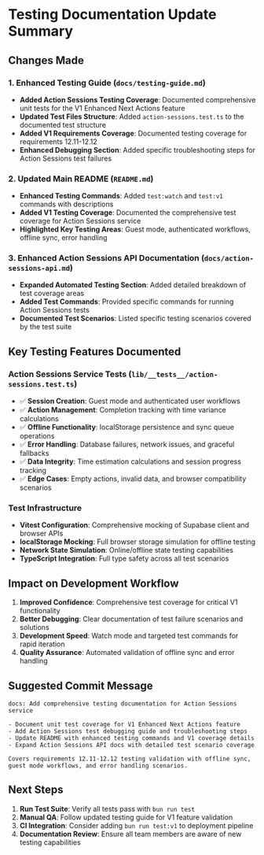 # Testing Documentation Update Summary

## Changes Made

### 1. Enhanced Testing Guide (`docs/testing-guide.md`)
- **Added Action Sessions Testing Coverage**: Documented comprehensive unit tests for the V1 Enhanced Next Actions feature
- **Updated Test Files Structure**: Added `action-sessions.test.ts` to the documented test structure
- **Added V1 Requirements Coverage**: Documented testing coverage for requirements 12.11-12.12
- **Enhanced Debugging Section**: Added specific troubleshooting steps for Action Sessions test failures

### 2. Updated Main README (`README.md`)
- **Enhanced Testing Commands**: Added `test:watch` and `test:v1` commands with descriptions
- **Added V1 Testing Coverage**: Documented the comprehensive test coverage for Action Sessions service
- **Highlighted Key Testing Areas**: Guest mode, authenticated workflows, offline sync, error handling

### 3. Enhanced Action Sessions API Documentation (`docs/action-sessions-api.md`)
- **Expanded Automated Testing Section**: Added detailed breakdown of test coverage areas
- **Added Test Commands**: Provided specific commands for running Action Sessions tests
- **Documented Test Scenarios**: Listed specific testing scenarios covered by the test suite

## Key Testing Features Documented

### Action Sessions Service Tests (`lib/__tests__/action-sessions.test.ts`)
- ✅ **Session Creation**: Guest mode and authenticated user workflows
- ✅ **Action Management**: Completion tracking with time variance calculations  
- ✅ **Offline Functionality**: localStorage persistence and sync queue operations
- ✅ **Error Handling**: Database failures, network issues, and graceful fallbacks
- ✅ **Data Integrity**: Time estimation calculations and session progress tracking
- ✅ **Edge Cases**: Empty actions, invalid data, and browser compatibility scenarios

### Test Infrastructure
- **Vitest Configuration**: Comprehensive mocking of Supabase client and browser APIs
- **localStorage Mocking**: Full browser storage simulation for offline testing
- **Network State Simulation**: Online/offline state testing capabilities
- **TypeScript Integration**: Full type safety across all test scenarios

## Impact on Development Workflow

1. **Improved Confidence**: Comprehensive test coverage for critical V1 functionality
2. **Better Debugging**: Clear documentation of test failure scenarios and solutions
3. **Development Speed**: Watch mode and targeted test commands for rapid iteration
4. **Quality Assurance**: Automated validation of offline sync and error handling

## Suggested Commit Message

```
docs: Add comprehensive testing documentation for Action Sessions service

- Document unit test coverage for V1 Enhanced Next Actions feature
- Add Action Sessions test debugging guide and troubleshooting steps
- Update README with enhanced testing commands and V1 coverage details
- Expand Action Sessions API docs with detailed test scenario coverage

Covers requirements 12.11-12.12 testing validation with offline sync,
guest mode workflows, and error handling scenarios.
```

## Next Steps

1. **Run Test Suite**: Verify all tests pass with `bun run test`
2. **Manual QA**: Follow updated testing guide for V1 feature validation
3. **CI Integration**: Consider adding `bun run test:v1` to deployment pipeline
4. **Documentation Review**: Ensure all team members are aware of new testing capabilities